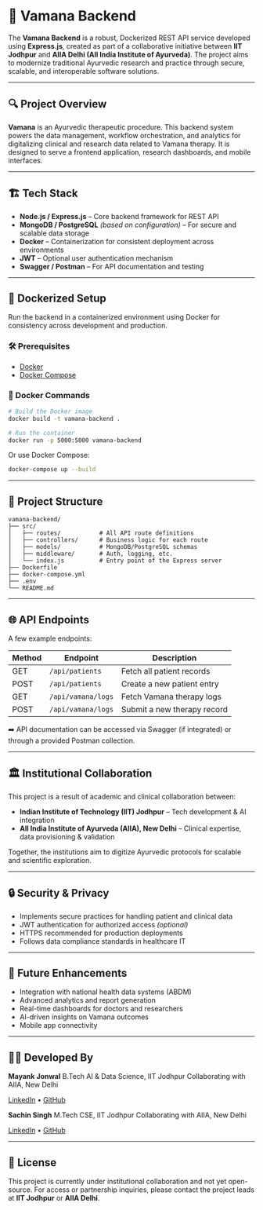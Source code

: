 
# 🧪 Vamana Backend

The **Vamana Backend** is a robust, Dockerized REST API service developed using **Express.js**, created as part of a collaborative initiative between **IIT Jodhpur** and **AIIA Delhi (All India Institute of Ayurveda)**. The project aims to modernize traditional Ayurvedic research and practice through secure, scalable, and interoperable software solutions.

---

## 🔍 Project Overview

**Vamana** is an Ayurvedic therapeutic procedure. This backend system powers the data management, workflow orchestration, and analytics for digitalizing clinical and research data related to Vamana therapy. It is designed to serve a frontend application, research dashboards, and mobile interfaces.

---

## 🏗️ Tech Stack

- **Node.js / Express.js** – Core backend framework for REST API
- **MongoDB / PostgreSQL** *(based on configuration)* – For secure and scalable data storage
- **Docker** – Containerization for consistent deployment across environments
- **JWT** – Optional user authentication mechanism
- **Swagger / Postman** – For API documentation and testing

---

## 🐳 Dockerized Setup

Run the backend in a containerized environment using Docker for consistency across development and production.

### 🛠️ Prerequisites

- [Docker](https://www.docker.com/get-started)
- [Docker Compose](https://docs.docker.com/compose/)

### 🧾 Docker Commands

```bash
# Build the Docker image
docker build -t vamana-backend .

# Run the container
docker run -p 5000:5000 vamana-backend
````

Or use Docker Compose:

```bash
docker-compose up --build
```

---

## 📁 Project Structure

```
vamana-backend/
├── src/
│   ├── routes/           # All API route definitions
│   ├── controllers/      # Business logic for each route
│   ├── models/           # MongoDB/PostgreSQL schemas
│   ├── middleware/       # Auth, logging, etc.
│   └── index.js          # Entry point of the Express server
├── Dockerfile
├── docker-compose.yml
├── .env
└── README.md
```

---

## 🌐 API Endpoints

A few example endpoints:

| Method | Endpoint           | Description                 |
| ------ | ------------------ | --------------------------- |
| GET    | `/api/patients`    | Fetch all patient records   |
| POST   | `/api/patients`    | Create a new patient entry  |
| GET    | `/api/vamana/logs` | Fetch Vamana therapy logs   |
| POST   | `/api/vamana/logs` | Submit a new therapy record |

➡️ API documentation can be accessed via Swagger (if integrated) or through a provided Postman collection.

---

## 🏛️ Institutional Collaboration

This project is a result of academic and clinical collaboration between:

* **Indian Institute of Technology (IIT) Jodhpur** – Tech development & AI integration
* **All India Institute of Ayurveda (AIIA), New Delhi** – Clinical expertise, data provisioning & validation

Together, the institutions aim to digitize Ayurvedic protocols for scalable and scientific exploration.

---

## 🔒 Security & Privacy

* Implements secure practices for handling patient and clinical data
* JWT authentication for authorized access *(optional)*
* HTTPS recommended for production deployments
* Follows data compliance standards in healthcare IT

---

## 📌 Future Enhancements

* Integration with national health data systems (ABDM)
* Advanced analytics and report generation
* Real-time dashboards for doctors and researchers
* AI-driven insights on Vamana outcomes
* Mobile app connectivity

---

## 🧑‍💻 Developed By

**Mayank Jonwal**
B.Tech AI & Data Science, IIT Jodhpur
Collaborating with AIIA, New Delhi

[LinkedIn](https://www.linkedin.com/in/mayankjonwal) • [GitHub](https://github.com/<your-username>)

**Sachin Singh**
M.Tech CSE, IIT Jodhpur
Collaborating with AIIA, New Delhi

[LinkedIn](https://www.linkedin.com/in/sachinsingh2156) • [GitHub](https://github.com/sachinsingh2156)

---

## 📄 License

This project is currently under institutional collaboration and not yet open-source. For access or partnership inquiries, please contact the project leads at **IIT Jodhpur** or **AIIA Delhi**.


